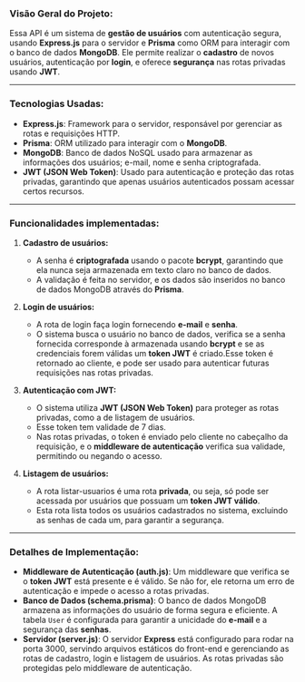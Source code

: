 ### **Visão Geral do Projeto:**

Essa API é um sistema de **gestão de usuários** com autenticação segura, usando **Express.js** para o servidor e **Prisma** como ORM para interagir com o banco de dados **MongoDB**. Ele permite realizar o **cadastro** de novos usuários, autenticação por **login**, e oferece **segurança** nas rotas privadas usando **JWT**.

---

### **Tecnologias Usadas:**

-   **Express.js**: Framework para o servidor, responsável por gerenciar as rotas e requisições HTTP.
-   **Prisma**: ORM utilizado para interagir com o **MongoDB**.
-   **MongoDB**: Banco de dados NoSQL usado para armazenar as informações dos usuários; e-mail, nome e senha criptografada.
-   **JWT (JSON Web Token)**: Usado para autenticação e proteção das rotas privadas, garantindo que apenas usuários autenticados possam acessar certos recursos.

---

### **Funcionalidades implementadas:**

1. **Cadastro de usuários:**

    - A senha é **criptografada** usando o pacote **bcrypt**, garantindo que ela nunca seja armazenada em texto claro no banco de dados.
    - A validação é feita no servidor, e os dados são inseridos no banco de dados MongoDB através do **Prisma**.

2. **Login de usuários:**

    - A rota de login faça login fornecendo **e-mail** e **senha**.
    - O sistema busca o usuário no banco de dados, verifica se a senha fornecida corresponde à armazenada usando **bcrypt** e se as credenciais forem válidas um **token JWT** é criado.Esse token é retornado ao cliente, e pode ser usado para autenticar futuras requisições nas rotas privadas.

3. **Autenticação com JWT:**

    - O sistema utiliza **JWT (JSON Web Token)** para proteger as rotas privadas, como a de listagem de usuários.
    - Esse token tem validade de 7 dias.
    - Nas rotas privadas, o token é enviado pelo cliente no cabeçalho da requisição, e o **middleware de autenticação** verifica sua validade, permitindo ou negando o acesso.

4. **Listagem de usuários:**
    - A rota listar-usuarios é uma rota **privada**, ou seja, só pode ser acessada por usuários que possuam um **token JWT válido**.
    - Esta rota lista todos os usuários cadastrados no sistema, excluindo as senhas de cada um, para garantir a segurança.

---

### **Detalhes de Implementação:**

-   **Middleware de Autenticação (auth.js)**: Um middleware que verifica se o **token JWT** está presente e é válido. Se não for, ele retorna um erro de autenticação e impede o acesso a rotas privadas.
-   **Banco de Dados (schema.prisma)**: O banco de dados MongoDB armazena as informações do usuário de forma segura e eficiente. A tabela `User` é configurada para garantir a unicidade do **e-mail** e a segurança das **senhas**.
-   **Servidor (server.js)**: O servidor **Express** está configurado para rodar na porta 3000, servindo arquivos estáticos do front-end e gerenciando as rotas de cadastro, login e listagem de usuários. As rotas privadas são protegidas pelo middleware de autenticação.
